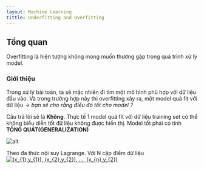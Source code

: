 ```yaml
---
layout: Machine Learning
tittle: Underfitting and Overfitting
--- 
```

## Tổng quan
Overfitting là hiện tượng không mong muốn thường gặp trong quá trình xử lý model.
### Giới thiệu
Trong xử lý bài toán, ta sẽ mặc nhiên đi tìm một mô hình phù hợp với dữ liệu đầu vào. Và trong trường hợp này thì overfitting xảy ra, một model quá fit với dữ liệu -> *bạn sẽ cho rằng điều đó tốt cho model ?*

Câu trả lời sẽ là **Không**. Thực tế 1 model quá fit với dữ liệu training set có thể không biểu diễn tốt đữ liệu không được hiển thị. Model tốt phải có tính **TỔNG QUÁT(GENERALIZATION)**

![alt](https://res.cloudinary.com/dominhhai/image/upload/ml/sin2pi.png)
 
 Theo đa thức nội suy Lagrange. Với N cặp điểm dữ liệu
      <a href="https://www.codecogs.com/eqnedit.php?latex=(x_{1},y_{1}),&space;(x_{2},y_{2}),&space;...,&space;(x_{n},y_{2})" target="_blank"><img src="https://latex.codecogs.com/gif.latex?(x_{1},y_{1}),&space;(x_{2},y_{2}),&space;...,&space;(x_{n},y_{2})" title="(x_{1},y_{1}), (x_{2},y_{2}), ..., (x_{n},y_{2})" /></a>
